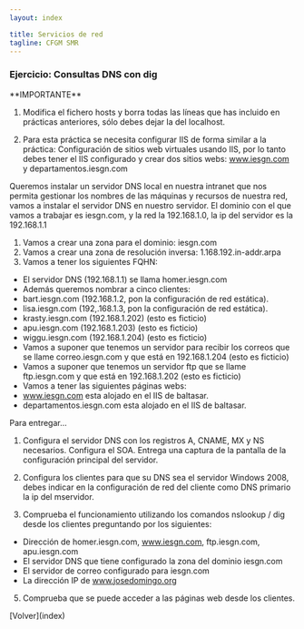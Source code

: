 ```yaml
---
layout: index

title: Servicios de red 
tagline: CFGM SMR
---
```

### Ejercicio: Consultas DNS con dig
<div class='nota' markdown='1'>
**IMPORTANTE**

1) Modifica el fichero hosts y borra todas las líneas que has incluido en prácticas anteriores, sólo debes dejar la del localhost.

2) Para esta práctica se necesita configurar IIS de forma similar a la práctica: Configuración de sitios web virtuales usando IIS, por lo tanto debes tener el IIS configurado y crear dos sitios webs: www.iesgn.com y departamentos.iesgn.com
</div>

Queremos instalar un servidor DNS local en nuestra intranet que nos permita gestionar los nombres de las máquinas y recursos de nuestra red, vamos a instalar el servidor DNS en nuestro servidor. El dominio con el que vamos a trabajar es iesgn.com, y la red la 192.168.1.0, la ip del servidor es la 192.168.1.1


1) Vamos a crear una zona para el dominio: iesgn.com
2) Vamos a crear una zona de resolución inversa: 1.168.192.in-addr.arpa
3) Vamos a tener los siguientes FQHN:
* El servidor DNS (192.168.1.1) se llama homer.iesgn.com
* Además queremos nombrar a cinco clientes:
 * bart.iesgn.com (192.168.1.2, pon la configuración de red estática).
 * lisa.iesgn.com (192,.168.1.3, pon la configuración de red estática).
 * krasty.iesgn.com (192.168.1.202) (esto es ficticio)
 * apu.iesgn.com (192.168.1.203) (esto es ficticio)
 * wiggu.iesgn.com (192.168.1.204) (esto es ficticio)
* Vamos a suponer que tenemos un servidor para recibir los correos que se llame correo.iesgn.com y que está en 192.168.1.204 (esto es ficticio)
* Vamos a suponer que tenemos un servidor ftp que se llame ftp.iesgn.com y que está en 192.168.1.202 (esto es ficticio)
* Vamos a tener las siguientes páginas webs:
 * www.iesgn.com esta alojado en el IIS de baltasar.
 * departamentos.iesgn.com esta alojado en el IIS de baltasar.

<div class='ejercicios' markdown='1'>
Para entregar...

1) Configura el servidor DNS con los registros A, CNAME, MX y NS necesarios. Configura el SOA. Entrega una captura de la pantalla de la configuración principal del servidor.

2) Configura los clientes para que su DNS sea el servidor Windows 2008, debes indicar en la configuración de red del cliente como DNS primario la ip del mservidor. 

3) Comprueba el funcionamiento utilizando los comandos nslookup / dig desde los clientes preguntando por los siguientes:

* Dirección de homer.iesgn.com, www.iesgn.com, ftp.iesgn.com, apu.iesgn.com
* El servidor DNS que tiene configurado la zona del dominio iesgn.com
* El servidor de correo configurado para iesgn.com
* La dirección IP de www.josedomingo.org

5) Comprueba que se puede acceder a las páginas web desde los clientes.

</div>
[Volver](index)
